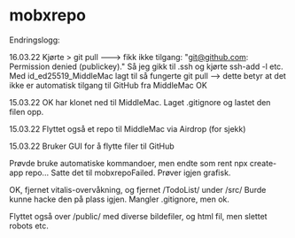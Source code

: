 # mobxrepo



Endringslogg:

16.03.22 Kjørte > git pull  ---> fikk ikke tilgang: "git@github.com: Permission denied (publickey)."
Så jeg gikk til .ssh og kjørte ssh-add -l etc. Med id_ed25519_MiddleMac lagt til så fungerte git pull
--> dette betyr at det ikke er automatisk tilgang til GitHub fra MiddleMac OK

15.03.22 OK har klonet ned til MiddleMac. Laget .gitignore og lastet den filen opp.

15.03.22 Flyttet også et repo til MiddleMac via Airdrop (for sjekk)

15.03.22 Bruker GUI for å flytte filer til GitHub

Prøvde bruke automatiske kommandoer, men endte som rent npx create-app repo...
Satte det til mobxrepoFailed. Prøver igjen grafisk.

OK, fjernet vitalis-overvåkning, og fjernet /TodoList/ under /src/
Burde kunne hacke den på plass igjen. Mangler .gitignore, men ok.

Flyttet også over /public/ med diverse bildefiler, og html fil,
men slettet robots etc.
